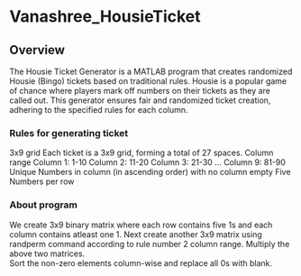<h1>Vanashree_HousieTicket</h1>
<h2>Overview</h2>
The Housie Ticket Generator is a MATLAB program that creates randomized Housie (Bingo) tickets based on traditional rules. Housie is a popular game of chance where players mark off numbers on their tickets as they are called out. This generator ensures fair and randomized ticket creation, adhering to the specified rules for each column.

<h3>Rules for generating ticket</h3>
3x9 grid Each ticket is a 3x9 grid, forming a total of 27 spaces.
Column range Column 1: 1-10 Column 2: 11-20 Column 3: 21-30 ... Column 9: 81-90
Unique Numbers in column (in ascending order) with no column empty
Five Numbers per row
<h3>About program</h3>
We create 3x9 binary matrix where each row contains five 1s and each column contains atleast one 1.
Next create another 3x9 matrix using randperm command according to rule number 2 column range.
Multiply the above two matrices.<br>
Sort the non-zero elements column-wise and replace all 0s with blank.
